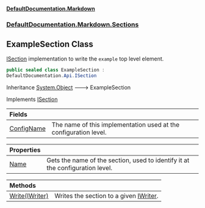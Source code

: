 #### [DefaultDocumentation.Markdown](index.md 'index')
### [DefaultDocumentation.Markdown.Sections](index.md#DefaultDocumentation.Markdown.Sections 'DefaultDocumentation.Markdown.Sections')

## ExampleSection Class

[ISection](https://github.com/Doraku/DefaultDocumentation/blob/master/documentation/api/ISection.md 'DefaultDocumentation.Api.ISection') implementation to write the `example` top level element.

```csharp
public sealed class ExampleSection :
DefaultDocumentation.Api.ISection
```

Inheritance [System.Object](https://docs.microsoft.com/en-us/dotnet/api/System.Object 'System.Object') &#129106; ExampleSection

Implements [ISection](https://github.com/Doraku/DefaultDocumentation/blob/master/documentation/api/ISection.md 'DefaultDocumentation.Api.ISection')

| Fields | |
| :--- | :--- |
| [ConfigName](ExampleSection.ConfigName.md 'DefaultDocumentation.Markdown.Sections.ExampleSection.ConfigName') | The name of this implementation used at the configuration level. |

| Properties | |
| :--- | :--- |
| [Name](ExampleSection.Name.md 'DefaultDocumentation.Markdown.Sections.ExampleSection.Name') | Gets the name of the section, used to identify it at the configuration level. |

| Methods | |
| :--- | :--- |
| [Write(IWriter)](ExampleSection.Write(IWriter).md 'DefaultDocumentation.Markdown.Sections.ExampleSection.Write(DefaultDocumentation.Api.IWriter)') | Writes the section to a given [IWriter](https://github.com/Doraku/DefaultDocumentation/blob/master/documentation/api/IWriter.md 'DefaultDocumentation.Api.IWriter'). |

